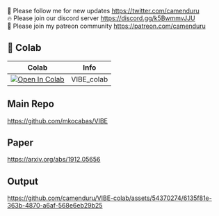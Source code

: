 🐣 Please follow me for new updates https://twitter.com/camenduru <br />
🔥 Please join our discord server https://discord.gg/k5BwmmvJJU <br />
🥳 Please join my patreon community https://patreon.com/camenduru <br />

## 🦒 Colab

| Colab | Info
| --- | --- |
[![Open In Colab](https://colab.research.google.com/assets/colab-badge.svg)](https://colab.research.google.com/github/camenduru/VIBE-colab/blob/main/VIBE_colab.ipynb) | VIBE_colab

## Main Repo
https://github.com/mkocabas/VIBE

## Paper
https://arxiv.org/abs/1912.05656

## Output

https://github.com/camenduru/VIBE-colab/assets/54370274/6135f81e-363b-4870-a6af-568e6eb29b25

